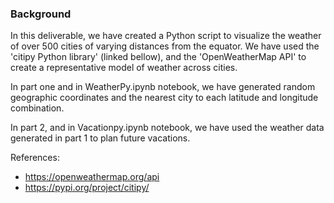 ### Background

In this deliverable, we have created a Python script to visualize the weather of over 500 cities of varying distances from the equator. We have used the 'citipy Python library' (linked bellow), and the 'OpenWeatherMap API' to create a representative model of weather across cities.

In part one and in WeatherPy.ipynb notebook, we have generated random geographic coordinates and the nearest city to each latitude and longitude combination.

In part 2, and in Vacationpy.ipynb notebook, we have used the weather data generated in part 1 to plan future vacations. 

References:
- https://openweathermap.org/api
- https://pypi.org/project/citipy/

